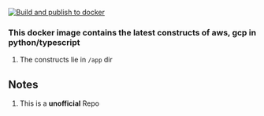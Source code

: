 [![Build and publish to docker](https://github.com/raghavmri/cdktf-constructs-image/actions/workflows/build-and-push.yml/badge.svg)](https://github.com/raghavmri/cdktf-constructs-image/actions/workflows/build-and-push.yml)


### This docker image contains the latest constructs of aws, gcp in python/typescript
1. The constructs lie in `/app` dir


## Notes
1. This is a **unofficial** Repo